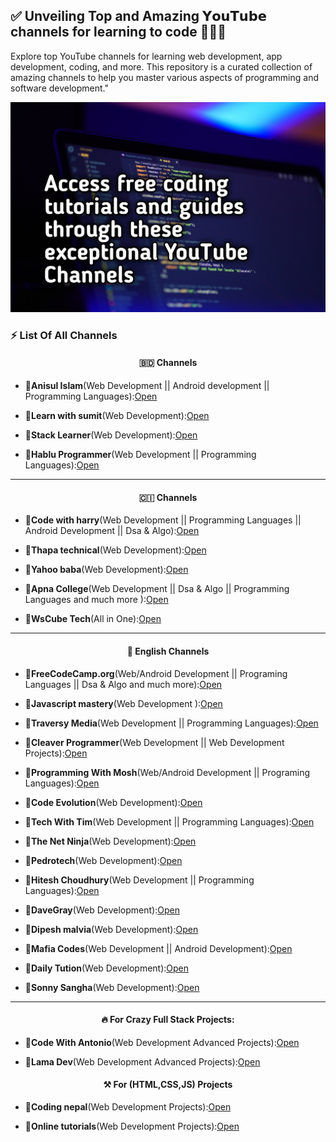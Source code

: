 ## ✅ Unveiling Top and Amazing 𝗬𝗼𝘂𝗧𝘂𝗯𝗲 channels for learning to code 👨‍💻🔥

<p>
Explore top YouTube channels for learning web development, app development, coding, and more. This repository is a curated collection of amazing channels to help you master various aspects of programming and software development."
</p>
<img class="" src="banner.jpg" alt="" />


### ⚡ List Of All Channels

<p align="center"><h4 align="center">
  🇧🇩 Channels
</h4></p>

- 🔺**Anisul Islam**(Web Development || Android development || Programming Languages):<a class="" href="https://youtube.com/@anisul-islam">Open</a>

- 🔺**Learn with sumit**(Web Development):<a class="" href="https://youtube.com/@LearnwithSumit">Open</a>

- 🔺**Stack Learner**(Web Development):<a class="" href="https://youtube.com/@StackLearner">Open</a>

- 🔺**Hablu Programmer**(Web Development || Programming Languages):<a class="" href="https://youtube.com/@HabluProgrammer?si=p2dVr6nt8UaUWMcJ">Open</a>

---

<p align="center"><h4 align="center">
🇨🇮 Channels
</h4></p>

- 🔺**Code with harry**(Web Development || Programming Languages || Android Development || Dsa & Algo):<a class="" href="https://youtube.com/@CodeWithHarry">Open</a>

- 🔺**Thapa technical**(Web Development):<a class="" href="https://youtube.com/@ThapaTechnical">Open</a>

- 🔺**Yahoo baba**(Web Development):<a class="" href="https://youtube.com/@YahooBaba">Open</a>

- 🔺**Apna College**(Web Development || Dsa & Algo || Programming Languages and much more ):<a class="" href="https://youtube.com/@ApnaCollegeOfficial">Open</a>

- 🔺**WsCube Tech**(All in One):<a class="" href="https://youtube.com/@wscubetech">Open</a>

---

<p align="center"><h4 align="center">
🚩 English Channels
</h4></p>

- 🔺**FreeCodeCamp.org**(Web/Android Development || Programing Languages || Dsa & Algo and much more):<a class="" href="https://youtube.com/@freecodecamp">Open</a>

- 🔺**Javascript mastery**(Web Development ):<a class="" href="https://youtube.com/@javascriptmastery">Open</a>

- 🔺**Traversy Media**(Web Development || Programming Languages):<a class="" href="https://youtube.com/@TraversyMedia">Open</a>

- 🔺**Cleaver Programmer**(Web Development || Web Development Projects):<a class="" href="https://youtube.com/@CleverProgrammer">Open</a>

- 🔺**Programming With Mosh**(Web/Android Development || Programing Languages):<a class="" href="https://youtube.com/@programmingwithmosh">Open</a>

- 🔺**Code Evolution**(Web Development):<a class="" href="https://youtube.com/@Codevolution">Open</a>

- 🔺**Tech With Tim**(Web Development || Programming Languages):<a class="" href="https://youtube.com/@TechWithTim">Open</a>

- 🔺**The Net Ninja**(Web Development):<a class="" href="https://youtube.com/@NetNinja">Open</a>

- 🔺**Pedrotech**(Web Development):<a class="" href="https://youtube.com/@PedroTechnologies">Open</a>

- 🔺**Hitesh Choudhury**(Web Development || Programming Languages):<a class="" href="https://youtube.com/@HiteshChoudharydotcom">Open</a>

- 🔺**DaveGray**(Web Development):<a class="" href="https://youtube.com/@DaveGrayTeachesCode">Open</a>

- 🔺**Dipesh malvia**(Web Development):<a class="" href="https://youtube.com/@DipeshMalvia">Open</a>

- 🔺**Mafia Codes**(Web Development || Android Development):<a class="" href="https://youtube.com/@mafiacodes">Open</a>

- 🔺**Daily Tution**(Web Development):<a class="" href="https://youtube.com/@DailyTuition">Open</a>

- 🔺**Sonny Sangha**(Web Development):<a class="" href="https://youtube.com/@SonnySangha">Open</a>

---

<p align="center"><h4 align="center">🔥 For Crazy Full Stack Projects:</h4></p>

- 🔺**Code With Antonio**(Web Development Advanced Projects):<a class="" href="https://youtube.com/@codewithantonio">Open</a>

- 🔺**Lama Dev**(Web Development Advanced Projects):<a class="" href="https://youtube.com/@LamaDev">Open</a>

<p align="center"><h4 align="center">⚒️ For (HTML,CSS,JS) Projects</h4></p>

- 🔺**Coding nepal**(Web Development Projects):<a class="" href="https://youtube.com/@CodingNepal">Open</a>

- 🔺**Online tutorials**(Web Development Projects):<a class="" href="https://youtube.com/@OnlineTutorialsYT">Open</a>
